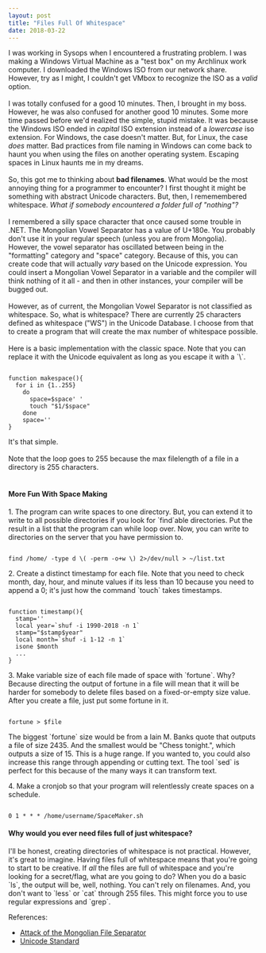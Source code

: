 ```yaml
---
layout: post
title: "Files Full Of Whitespace"
date: 2018-03-22
---
```

<p>
I was working in Sysops when I encountered a frustrating problem. I was making a Windows Virtual Machine as a "test box" on my Archlinux work computer. I downloaded the Windows ISO from our network share. However, try as I might, I couldn't get VMbox to recognize the ISO as a <em>valid</em> option. 
<br>
<br>
I was totally confused for a good 10 minutes. Then, I brought in my boss. However, he was also confused for another good 10 minutes. Some more time passed before we'd realized the simple, stupid mistake. It was because the Windows ISO ended in <em>capital</em> ISO extension instead of a <em>lowercase</em> iso extension. For Windows, the case doesn't matter. But, for Linux, the case <em>does</em> matter. Bad practices from file naming in Windows can come back to haunt you when using the files on another operating system. Escaping spaces in Linux haunts me in my dreams.
<br>
<br>
So, this got me to thinking about <b>bad filenames</b>. What would be the most annoying thing for a programmer to encounter? I first thought it might be something with abstract Unicode characters. But, then, I rememembered whitespace. <em>What if somebody encountered a folder full of "nothing"?</em> 
<br>
<br>
I remembered a silly space character that once caused some trouble in .NET. The Mongolian Vowel Separator has a value of U+180e. You probably don't use it in your regular speech (unless you are from Mongolia). However, the vowel separator has oscillated between being in the "formatting" category and "space" category. Because of this, you can create code that will actually <em>vary</em> based on the Unicode expression. You could insert a Mongolian Vowel Separator in a variable and the compiler will think nothing of it all - and then in other instances, your compiler will be bugged out. 
<br>
<br>
However, as of current, the Mongolian Vowel Separator is not classified as whitespace. So, what is whitespace? There are currently 25 characters defined as whitespace ("WS") in the Unicode Database. I choose from that to create a program that will create the max number of whitespace possible. 
<br>
<br>
Here is a basic implementation with the classic space. Note that you can replace it with the Unicode equivalent as long as you escape it with a `\`.
</p>
<pre class="prettyprint"><code class="language-no-highlight">
function makespace(){
  for i in {1..255}
    do
      space=$space' '
      touch "$1/$space"
    done
    space=''
}</code></pre>
It's that simple. 
<br>
<br>
Note that the loop goes to 255 because the max filelength of a file in a directory is 255 characters.
<br><br>
<h4>More Fun With Space Making</h4>
<p>
1. The program can write spaces to one directory. But, you can extend it to write to all possible directories if you look for `find`able directories. Put the result in a list that the program can while loop over. Now, you can write to directories on the server that you have permission to.
</p>
<pre class="prettyprint"><code class="language-no-highlight">
find /home/ -type d \( -perm -o+w \) 2>/dev/null > ~/list.txt
</code></pre>
<p>
2. Create a distinct timestamp for each file. Note that you need to check month, day, hour, and minute values if its less than 10 because you need to append a 0; it's just how the command `touch` takes timestamps. 
</p>
<pre class="prettyprint"><code class="language-no-highlight">
function timestamp(){
  stamp=''
  local year=`shuf -i 1990-2018 -n 1`
  stamp="$stamp$year"
  local month=`shuf -i 1-12 -n 1`
  isone $month
  ...
}
</code></pre>
<p>
3. Make variable size of each file made of space with `fortune`. Why? Because directing the output of fortune in a file will mean that it will be harder for somebody to delete files based on a fixed-or-empty size value. After you create a file, just put some fortune in it.
<pre class="prettyprint"><code class="language-no-highlight">
fortune > $file 
</code></pre>
<p>
  The biggest `fortune` size would be from a Iain M. Banks quote that outputs a file of size 2435. And the smallest would be "Chess tonight.", which outputs a size of 15. This is a huge range. If you wanted to, you could also increase this range through appending or cutting text. The tool `sed` is perfect for this because of the many ways it can transform text.
</p>
<p>
4. Make a cronjob so that your program will relentlessly create spaces on a schedule. 
</p>
<pre class="prettyprint"><code class="language-no-highlight">
0 1 * * * /home/username/SpaceMaker.sh
</code></pre>
<h4>Why would you ever need files full of just whitespace?</h4>
<p>
I'll be honest, creating directories of whitespace is not practical. However, it's great to imagine. Having files full of whitespace means that you're going to start to be creative. If <em>all</em> the files are full of whitespace and you're looking for a secret/flag, what are you going to do? When you do a basic `ls`, the output will be, well, nothing. You can't rely on filenames. And, you don't want to `less` or `cat` through 255 files. This might force you to use regular expressions and `grep`.
</p>
<p>References:</p>
<ul>
  <li><a href="https://codeblog.jonskeet.uk/2014/12/01/when-is-an-identifier-not-an-identifier-attack-of-the-mongolian-vowel-separator/">Attack of the Mongolian File Separator</a></li>
    <li><a href="https://www.unicode.org/versions/Unicode10.0.0/">Unicode Standard</a></li>
</ul>
